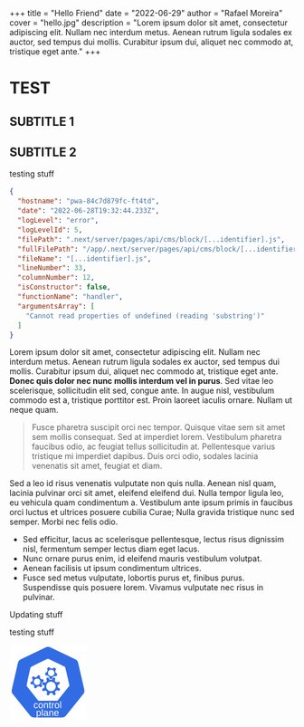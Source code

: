 +++
title = "Hello Friend"
date = "2022-06-29"
author = "Rafael Moreira"
cover = "hello.jpg"
description = "Lorem ipsum dolor sit amet, consectetur adipiscing elit. Nullam nec interdum metus. Aenean rutrum ligula sodales ex auctor, sed tempus dui mollis. Curabitur ipsum dui, aliquet nec commodo at, tristique eget ante."
+++

# TEST

## SUBTITLE 1

## SUBTITLE 2

testing stuff

```JSON
{
  "hostname": "pwa-84c7d879fc-ft4td",
  "date": "2022-06-28T19:32:44.233Z",
  "logLevel": "error",
  "logLevelId": 5,
  "filePath": ".next/server/pages/api/cms/block/[...identifier].js",
  "fullFilePath": "/app/.next/server/pages/api/cms/block/[...identifier].js",
  "fileName": "[...identifier].js",
  "lineNumber": 33,
  "columnNumber": 12,
  "isConstructor": false,
  "functionName": "handler",
  "argumentsArray": [
    "Cannot read properties of undefined (reading 'substring')"
  ]
}
```

Lorem ipsum dolor sit amet, consectetur adipiscing elit. Nullam nec interdum metus. Aenean rutrum ligula sodales ex auctor, sed tempus dui mollis. Curabitur ipsum dui, aliquet nec commodo at, tristique eget ante. **Donec quis dolor nec nunc mollis interdum vel in purus**. Sed vitae leo scelerisque, sollicitudin elit sed, congue ante. In augue nisl, vestibulum commodo est a, tristique porttitor est. Proin laoreet iaculis ornare. Nullam ut neque quam.

> Fusce pharetra suscipit orci nec tempor. Quisque vitae sem sit amet sem mollis consequat. Sed at imperdiet lorem. Vestibulum pharetra faucibus odio, ac feugiat tellus sollicitudin at. Pellentesque varius tristique mi imperdiet dapibus. Duis orci odio, sodales lacinia venenatis sit amet, feugiat et diam.

Sed a leo id risus venenatis vulputate non quis nulla. Aenean nisl quam, lacinia pulvinar orci sit amet, eleifend eleifend dui. Nulla tempor ligula leo, eu vehicula quam condimentum a. Vestibulum ante ipsum primis in faucibus orci luctus et ultrices posuere cubilia Curae; Nulla gravida tristique nunc sed semper. Morbi nec felis odio.

- Sed efficitur, lacus ac scelerisque pellentesque, lectus risus dignissim nisl, fermentum semper lectus diam eget lacus.
- Nunc ornare purus enim, id eleifend mauris vestibulum volutpat.
- Aenean facilisis ut ipsum condimentum ultrices.
- Fusce sed metus vulputate, lobortis purus et, finibus purus. Suspendisse quis posuere lorem. Vivamus vulputate nec risus in pulvinar.

Updating stuff

testing stuff

![k8s-control-plane](./control-plane.svg)
